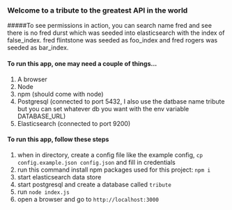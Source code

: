 ### Welcome to a tribute to the greatest API in the world

#####To see permissions in action, you can search name fred and see there is no fred durst which was seeded into elasticsearch with the index of false_index. fred flintstone was seeded as foo_index and fred rogers was seeded as bar_index.

#### To run this app, one may need a couple of things...

1.  A browser
2.  Node
3.  npm (should come with node)
4.  Postgresql (connected to port 5432, I also use the datbase name tribute but you can set whatever db you want with the env variable DATABASE_URL)
5.  Elasticsearch (connected to port 9200)

#### To run this app, follow these steps

1.  when in directory, create a config file like the example config, `cp config.example.json config.json` and fill in credentials
1.  run this command install npm packages used for this project: `npm i`
2.  start elasticsearch data store
3.  start postgresql and create a database called `tribute`
4.  run `node index.js`
5.  open a browser and go to `http://localhost:3000`